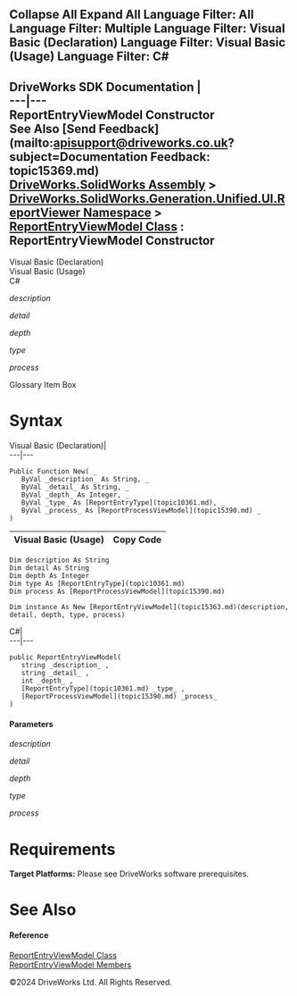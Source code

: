        

 Collapse All Expand All  Language Filter: All  Language Filter: Multiple  Language Filter: Visual Basic (Declaration) Language Filter: Visual Basic (Usage) Language Filter: C#  
---  
DriveWorks SDK Documentation  |   
---|---  
ReportEntryViewModel Constructor   
See Also [Send Feedback](mailto:apisupport@driveworks.co.uk?subject=Documentation Feedback: topic15369.md)  
[DriveWorks.SolidWorks Assembly](topic13342.md) > [DriveWorks.SolidWorks.Generation.Unified.UI.ReportViewer Namespace](topic15361.md) > [ReportEntryViewModel Class](topic15363.md) : ReportEntryViewModel Constructor  
---  
  
Visual Basic (Declaration)    
Visual Basic (Usage)    
C# 

_description_
    

_detail_
    

_depth_
    

_type_
    

_process_
    

Glossary Item Box

# Syntax

Visual Basic (Declaration)|   
---|---  
      
    
    Public Function New( _
       ByVal _description_ As String, _
       ByVal _detail_ As String, _
       ByVal _depth_ As Integer, _
       ByVal _type_ As [ReportEntryType](topic10361.md), _
       ByVal _process_ As [ReportProcessViewModel](topic15390.md) _
    )  
  
Visual Basic (Usage)| Copy Code  
---|---  
      
    
    Dim description As String
    Dim detail As String
    Dim depth As Integer
    Dim type As [ReportEntryType](topic10361.md)
    Dim process As [ReportProcessViewModel](topic15390.md)
     
    Dim instance As New [ReportEntryViewModel](topic15363.md)(description, detail, depth, type, process)  
  
C#|   
---|---  
      
    
    public ReportEntryViewModel( 
       string _description_ ,
       string _detail_ ,
       int _depth_ ,
       [ReportEntryType](topic10361.md) _type_ ,
       [ReportProcessViewModel](topic15390.md) _process_
    )  
  
#### Parameters

 _description_
    
_detail_
    
_depth_
    
_type_
    
_process_
    

# Requirements

**Target Platforms:** Please see DriveWorks software prerequisites.

# See Also

#### Reference

[ReportEntryViewModel Class](topic15363.md)   
[ReportEntryViewModel Members](topic15364.md)

©2024 DriveWorks Ltd. All Rights Reserved.
